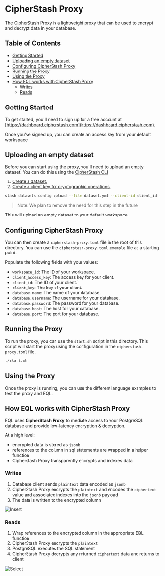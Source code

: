 # CipherStash Proxy

The CipherStash Proxy is a lightweight proxy that can be used to encrypt and decrypt data in your database.

## Table of Contents

- [Getting Started](#getting-started)
- [Uploading an empty dataset](#uploading-an-empty-dataset)
- [Configuring CipherStash Proxy](#configuring-cipherstash-proxy)
- [Running the Proxy](#running-the-proxy)
- [Using the Proxy](#using-the-proxy)
- [How EQL works with CipherStash Proxy](#how-eql-works-with-cipherstash-proxy)
  - [Writes](#writes)
  - [Reads](#reads)

## Getting Started

To get started, you'll need to sign up for a free account at [https://dashboard.cipherstash.com](https://dashboard.cipherstash.com).

Once you've signed up, you can create an access key from your default workspace.

## Uploading an empty dataset

Before you can start using the proxy, you'll need to upload an empty dataset. You can do this using the [CipherStash CLI](https://cipherstash.com/docs/reference/cli)

1. [Create a dataset.](https://cipherstash.com/docs/how-to/creating-datasets)
1. [Create a client key for cryptographic operations.](https://cipherstash.com/docs/how-to/creating-clients)

```bash
stash datasets config upload --file dataset.yml --client-id client_id --client-key client_key
```

> Note: We plan to remove the need for this step in the future.

This will upload an empty dataset to your default workspace.

## Configuring CipherStash Proxy

You can then create a `cipherstash-proxy.toml` file in the root of this directory. You can use the `cipherstash-proxy.toml.example` file as a starting point.

Populate the following fields with your values:

- `workspace_id`: The ID of your workspace.
- `client_access_key`: The access key for your client.
- `client_id`: The ID of your client.`
- `client_key`: The key of your client.
- `database.name`: The name of your database.
- `database.username`: The username for your database.
- `database.password`: The password for your database.
- `database.host`: The host for your database.
- `database.port`: The port for your database.

## Running the Proxy

To run the proxy, you can use the `start.sh` script in this directory. This script will start the proxy using the configuration in the `cipherstash-proxy.toml` file.

```bash
./start.sh
```

## Using the Proxy

Once the proxy is running, you can use the different language examples to test the proxy and EQL.

## How EQL works with CipherStash Proxy

EQL uses **CipherStash Proxy** to mediate access to your PostgreSQL database and provide low-latency encryption & decryption.

At a high level:

- encrypted data is stored as `jsonb`
- references to the column in sql statements are wrapped in a helper function
- Cipherstash Proxy transparently encrypts and indexes data

### Writes

1. Database client sends `plaintext` data encoded as `jsonb`
1. CipherStash Proxy encrypts the `plaintext` and encodes the `ciphertext` value and associated indexes into the `jsonb` payload
1. The data is written to the encrypted column

![Insert](../diagrams/overview-insert.drawio.svg)

### Reads

1. Wrap references to the encrypted column in the appropriate EQL function
1. CipherStash Proxy encrypts the `plaintext`
1. PostgreSQL executes the SQL statement
1. CipherStash Proxy decrypts any returned `ciphertext` data and returns to client

![Select](../diagrams/overview-select.drawio.svg)